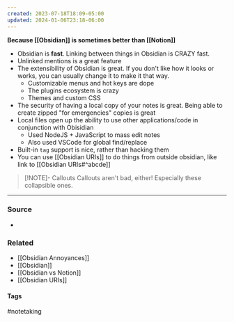 ```yaml
---
created: 2023-07-18T18:09-05:00
updated: 2024-01-06T23:18-06:00
---
```

**Because [[Obsidian]] is sometimes better than [[Notion]]**

- Obsidian is **fast**. Linking between things in Obsidian is CRAZY fast.
- Unlinked mentions is a great feature
- The extensibility of Obsidian is great. If you don't like how it looks or works, you can usually change it to make it that way.
	- Customizable menus and hot keys are dope
	- The plugins ecosystem is crazy
	- Themes and custom CSS 
- The security of having a local copy of your notes is great. Being able to create zipped "for emergencies" copies is great
- Local files open up the ability to use other applications/code in conjunction with Obisidian
	- Used NodeJS + JavaScript to mass edit notes
	- Also used VSCode for global find/replace
- Built-in `tag` support is nice, rather than hacking them
- You can use [[Obsidian URIs]] to do things from outside obsidian, like link to [[Obsidian URIs#^abcde]]

> [!NOTE]- Callouts
> Callouts aren't bad, either! Especially these collapsible ones.

---
### Source
- 

### Related
- [[Obsidian Annoyances]]
- [[Obsidian]]
- [[Obsidian vs Notion]]
- [[Obsidian URIs]]

#### Tags
#notetaking 